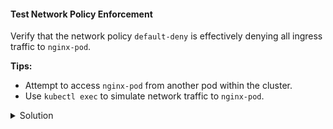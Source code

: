#### Test Network Policy Enforcement

Verify that the network policy `default-deny` is effectively denying all ingress traffic to `nginx-pod`.

**Tips:**

- Attempt to access `nginx-pod` from another pod within the cluster.
- Use `kubectl exec` to simulate network traffic to `nginx-pod`.

<details>
<summary>Solution</summary>

1. Deploy a temporary pod to test network access:

   ```bash
   kubectl run temp-pod --image=busybox --restart=Never -- sleep 3600
   ```

2. Find the IP Address of nginx-pod:
   ```bash
   NGINX_POD_IP=$(kubectl get pod nginx-pod -o jsonpath='{.status.podIP}')
   ```
3. Attempt to Connect to nginx-pod on Port 80 from test-pod:
   ```bash
   kubectl exec test-pod -- wget -qO- --timeout=2 http://${NGINX_POD_IP}:80
   ```

If the network policy is enforced correctly, the request should timeout or fail.

</details>
